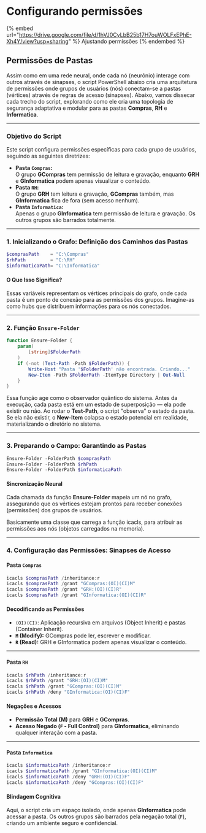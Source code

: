 # Configurando permissões

{% embed url="https://drive.google.com/file/d/1hVJ0CyLbB25b17H7ouWOLFxEPhE-Xh4Y/view?usp=sharing" %}
Ajustando permissões
{% endembed %}



## **Permissões de Pastas**

Assim como em uma rede neural, onde cada nó (neurônio) interage com outros através de sinapses, o script PowerShell abaixo cria uma arquitetura de permissões onde grupos de usuários (nós) conectam-se a pastas (vértices) através de regras de acesso (sinapses). Abaixo, vamos dissecar cada trecho do script, explorando como ele cria uma topologia de segurança adaptativa e modular para as pastas **Compras**, **RH** e **Informatica**.

***

### **Objetivo do Script**

Este script configura permissões específicas para cada grupo de usuários, seguindo as seguintes diretrizes:

* **Pasta `Compras`:**\
  O grupo **GCompras** tem permissão de leitura e gravação, enquanto **GRH** e **GInformatica** podem apenas visualizar o conteúdo.
* **Pasta `RH`:**\
  O grupo **GRH** tem leitura e gravação, **GCompras** também, mas **GInformatica** fica de fora (sem acesso nenhum).
* **Pasta `Informatica`:**\
  Apenas o grupo **GInformatica** tem permissão de leitura e gravação. Os outros grupos são barrados totalmente.

***

### **1. Inicializando o Grafo: Definição dos Caminhos das Pastas**

```powershell
$comprasPath    = "C:\Compras"
$rhPath         = "C:\RH"
$informaticaPath= "C:\Informatica"
```

#### **O Que Isso Significa?**

Essas variáveis representam os vértices principais do grafo, onde cada pasta é um ponto de conexão para as permissões dos grupos. Imagine-as como hubs que distribuem informações para os nós conectados.

***

### **2. Função `Ensure-Folder`**

```powershell
function Ensure-Folder {
    param(
        [string]$FolderPath
    )
    if (-not (Test-Path -Path $FolderPath)) {
        Write-Host "Pasta '$FolderPath' não encontrada. Criando..."
        New-Item -Path $FolderPath -ItemType Directory | Out-Null
    }
}
```

Essa função age como o observador quântico do sistema. Antes da execução, cada pasta está em um estado de superposição — ela pode existir ou não. Ao rodar o **Test-Path**, o script "observa" o estado da pasta. Se ela não existir, o **New-Item** colapsa o estado potencial em realidade, materializando o diretório no sistema.

***

### **3. Preparando o Campo: Garantindo as Pastas**

```powershell
Ensure-Folder -FolderPath $comprasPath
Ensure-Folder -FolderPath $rhPath
Ensure-Folder -FolderPath $informaticaPath
```

#### **Sincronização Neural**

Cada chamada da função **Ensure-Folder** mapeia um nó no grafo, assegurando que os vértices estejam prontos para receber conexões (permissões) dos grupos de usuários.

Basicamente uma classe que carrega a função icacls, para atribuir as permissões aos nós (objetos carregados na memoria).

***

### **4. Configuração das Permissões: Sinapses de Acesso**

#### **Pasta `Compras`**

```powershell
icacls $comprasPath /inheritance:r
icacls $comprasPath /grant "GCompras:(OI)(CI)M"
icacls $comprasPath /grant "GRH:(OI)(CI)R"
icacls $comprasPath /grant "GInformatica:(OI)(CI)R"
```

#### **Decodificando as Permissões**

* `(OI)(CI)`: Aplicação recursiva em arquivos (Object Inherit) e pastas (Container Inherit).
* **`M` (Modify):** GCompras pode ler, escrever e modificar.
* **`R` (Read):** GRH e GInformatica podem apenas visualizar o conteúdo.

***

#### **Pasta `RH`**

```powershell
icacls $rhPath /inheritance:r
icacls $rhPath /grant "GRH:(OI)(CI)M"
icacls $rhPath /grant "GCompras:(OI)(CI)M"
icacls $rhPath /deny "GInformatica:(OI)(CI)F"
```

#### **Negações e Acessos**

* **Permissão Total (M)** para **GRH** e **GCompras**.
* **Acesso Negado (`F` - Full Control)** para **GInformatica**, eliminando qualquer interação com a pasta.

***

#### **Pasta `Informatica`**

```powershell
icacls $informaticaPath /inheritance:r
icacls $informaticaPath /grant "GInformatica:(OI)(CI)M"
icacls $informaticaPath /deny "GRH:(OI)(CI)F"
icacls $informaticaPath /deny "GCompras:(OI)(CI)F"
```

#### **Blindagem Cognitiva**

Aqui, o script cria um espaço isolado, onde apenas **GInformatica** pode acessar a pasta. Os outros grupos são barrados pela negação total (`F`), criando um ambiente seguro e confidencial.
